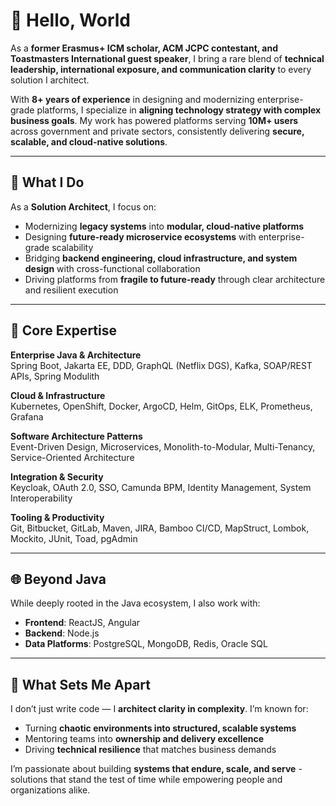 # 👋 Hello, World  

As a **former Erasmus+ ICM scholar, ACM JCPC contestant, and Toastmasters International guest speaker**, I bring a rare blend of **technical leadership, international exposure, and communication clarity** to every solution I architect.  

With **8+ years of experience** in designing and modernizing enterprise-grade platforms, I specialize in **aligning technology strategy with complex business goals**. My work has powered platforms serving **10M+ users** across government and private sectors, consistently delivering **secure, scalable, and cloud-native solutions**.  

---

## 🚀 What I Do  
As a **Solution Architect**, I focus on:  
- Modernizing **legacy systems** into **modular, cloud-native platforms**  
- Designing **future-ready microservice ecosystems** with enterprise-grade scalability  
- Bridging **backend engineering, cloud infrastructure, and system design** with cross-functional collaboration  
- Driving platforms from **fragile to future-ready** through clear architecture and resilient execution  

---

## 🔧 Core Expertise  
**Enterprise Java & Architecture**  
Spring Boot, Jakarta EE, DDD, GraphQL (Netflix DGS), Kafka, SOAP/REST APIs, Spring Modulith  

**Cloud & Infrastructure**  
Kubernetes, OpenShift, Docker, ArgoCD, Helm, GitOps, ELK, Prometheus, Grafana  

**Software Architecture Patterns**  
Event-Driven Design, Microservices, Monolith-to-Modular, Multi-Tenancy, Service-Oriented Architecture  

**Integration & Security**  
Keycloak, OAuth 2.0, SSO, Camunda BPM, Identity Management, System Interoperability  

**Tooling & Productivity**  
Git, Bitbucket, GitLab, Maven, JIRA, Bamboo CI/CD, MapStruct, Lombok, Mockito, JUnit, Toad, pgAdmin  

---

## 🌐 Beyond Java  
While deeply rooted in the Java ecosystem, I also work with:  
- **Frontend**: ReactJS, Angular  
- **Backend**: Node.js  
- **Data Platforms**: PostgreSQL, MongoDB, Redis, Oracle SQL  

---

## 🌟 What Sets Me Apart  
I don’t just write code — I **architect clarity in complexity**. I’m known for:  
- Turning **chaotic environments into structured, scalable systems**  
- Mentoring teams into **ownership and delivery excellence**  
- Driving **technical resilience** that matches business demands  

I’m passionate about building **systems that endure, scale, and serve** - solutions that stand the test of time while empowering people and organizations alike.